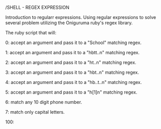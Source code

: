 /SHELL - REGEX EXPRESSION

Introduction to regularr expressions. Using regular expressions to solve several
problem utilizing the Oniguruma ruby's regex library.


The ruby script that will:

0: accept an argument and pass it to a "School" matching regex.

1: accept an argument and pass it to a "hbtt..n" matching regex.

2: accept an argument and pass it to a "ht..n" matching regex.

3: accept an argument and pass it to a "hbt..n" matching regex.

4: accept an argument and pass it to a "hb..t..n" matching regex.

5: accept an argument and pass it to a "h[1]n" matching regex.

6: match any 10 digit phone number.

7: match only capital letters.

100: 